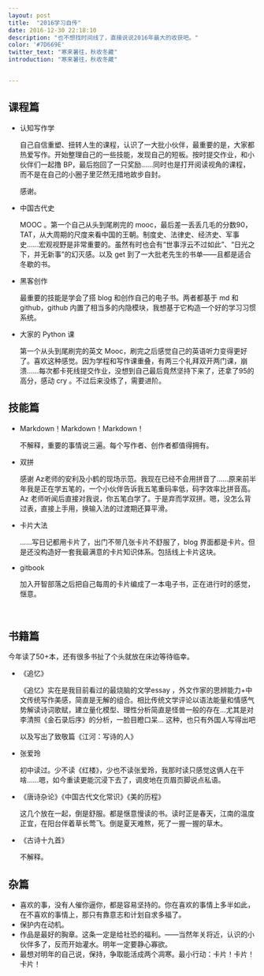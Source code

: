 ```yaml
---
layout: post
title:  "2016学习自传"
date: 2016-12-30 22:18:10
description: "也不想找时间线了，直接说说2016年最大的收获吧。"
color: '#7D669E'
twitter_text: "寒来暑往，秋收冬藏"
introduction: "寒来暑往，秋收冬藏"


---
```






## 课程篇

- 认知写作学

  自己自信重塑、扭转人生的课程，认识了一大批小伙伴，最重要的是，大家都热爱写作。开始整理自己的一些技能，发现自己的短板。按时提交作业，和小伙伴们一起撸 BP，最后抱回了一只奖励……同时也是打开阅读视角的课程，而不是在自己的小圈子里茫然无措地故步自封。

  感谢。

- 中国古代史

  MOOC 。第一个自己从头到尾刷完的 mooc，最后差一丢丢几毛的分数90，TAT，从大周期的尺度来看中国的王朝。制度史、法律史、经济史、军事史……宏观视野是非常重要的。虽然有时也会有“世事浮云不过如此”、“日光之下，并无新事”的幻灭感。以及 get 到了一大批老先生的书单——且都是适合冬歇的书。

- 黑客创作

  最重要的技能是学会了搭 blog 和创作自己的电子书。两者都基于 md 和 github，github 内置了相当多的内隐模块，我想基于它构造一个好的学习习惯系统。

- 大家的 Python 课 

  第一个从头到尾刷完的英文 Mooc，刷完之后感觉自己的英语听力变得更好了。喜欢这种感觉。因为学程和写作课重叠，有两三个礼拜双开两门课，崩溃……每次都卡死线提交作业，没想到自己最后竟然坚持下来了，还拿了95的高分，感动 cry 。不过后来没练了，需要进阶。



## 技能篇

- Markdown！Markdown！Markdown！

  不解释，重要的事情说三遍。每个写作者、创作者都值得拥有。

- 双拼

  感谢 Az老师的安利及小鹤的现场示范。我现在已经不会用拼音了……原来前半年我是正在学五笔的，一个小伙伴告诉我五笔重码率低，码字效率比拼音高。Az 老师听闻后直接对我说，你五笔白学了。于是弃而学双拼。嗯，没怎么背过表，直接上手用，换输入法的过渡期还算平滑。

- 卡片大法

  ……写日记都用卡片了，出门不带几张卡片不舒服了，blog 界面都是卡片。但是还没构造好一套我最满意的卡片知识体系。包括线上卡片这块。

- gitbook 

  加入开智部落之后把自己每周的卡片编成了一本电子书，正在进行时的感觉，惬意。

  ​

## 书籍篇

今年读了50+本，还有很多书扯了个头就放在床边等待临幸。

- 《追忆》

  《追忆》实在是我目前看过的最烧脑的文学essay ，外文作家的思辨能力+中文传统写作美感，简直是无解的组合。相比传统文学评论以语法能量和情感气势解读诗词歌赋，建立量化模型、理性分析简直是怪兽一般的存在…尤其是对李清照《金石录后序》的分析，一脸目瞪口呆… 这种，也只有外国人写得出吧

  以及写出了致敬篇《江河：写诗的人》

- 张爱玲

  初中读过。少不读《红楼》，少也不读张爱玲，我那时读只感觉这俩人在干啥……嗯，如今重读更能沉浸下去了，调皮地在页眉页脚说点私语。

- 《唐诗杂论》《中国古代文化常识》《美的历程》

  这几个放在一起，倒是舒服。都是惬意慢读的书。读时正是春天，江南的温度正宜，在阳台伴着草长莺飞。倒是夏天难熬，死了一握一握的草木。

- 《古诗十九首》

  不解释。



## 杂篇

- 喜欢的事，没有人催你逼你，都是容易坚持的。你在喜欢的事情上多半如此，在不喜欢的事情上，那只有靠意志和计划自求多福了。
- 保护内在动机。
- 作品是最好的胸章。这条一定是给社恐的福利。——当然年关将近，认识的小伙伴多了，反而开始灌水。明年一定要静心寡欲。
- 最想对明年的自己说，保持，争取能活成两个凋寒。最小行动：卡片！卡片！卡片！